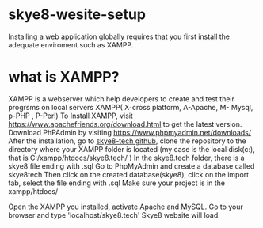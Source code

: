 # skye8-wesite-setup
Installing a web application globally requires that you first install the adequate enviroment such as XAMPP.
# what is XAMPP?
XAMPP is a webserver which help developers to create and test their progrsms on local servers
XAMPP( X-cross platform, A-Apache, M- Mysql, p-PHP , P-Perl)
To Install XAMPP, visit https://www.apachefriends.org/download.html to get the latest version.
Download PhPAdmin by visiting https://www.phpmyadmin.net/downloads/
After the installation, go to [skye8-tech github](https://github.com/skye8-tech), clone the repository to the directory where your XAMPP folder is located (my case is the local disk(c:), that is C:/xampp/htdocs/skye8.tech/ )
In the skye8.tech folder, there is a skye8 file ending with .sql
Go to PhpMyAdmin and create a database called skye8tech
Then click on the created database(skye8), click on the import tab, select the file ending with .sql
Make sure your project is in the xampp/htdocs/

Open the XAMPP you installed, activate Apache and MySQL.
Go to your browser and type  'localhost/skye8.tech'
Skye8 website will load.

